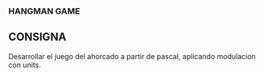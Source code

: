 ### HANGMAN GAME

## CONSIGNA

Desarrollar el juego del ahorcado a partir de pascal, aplicando modulacion con units.
